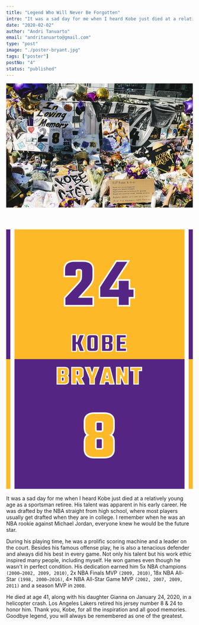 ```yaml
---
title: "Legend Who Will Never Be Forgotten"
intro: "It was a sad day for me when I heard Kobe just died at a relatively young age as a sportsman retiree."
date: "2020-02-02"
author: "Andri Tanuarto"
email: "andritanuarto@gmail.com"
type: "post"
image: "./poster-bryant.jpg"
tags: ["poster"]
postNo: "4"
status: "published"
---
```


<div style="margin: 0 auto 56px auto;" >
  <img src="../../../img/journals/004/kobe-in-loving-memory.jpg" />
</div>

<img class="poster" src="../../../img/journals/004/kobe-bryant.svg" />

It was a sad day for me when I heard Kobe just died at a relatively young age as a sportsman retiree. His talent was apparent in his early career. He was drafted by the NBA straight from high school, where most players usually get drafted when they are in college. I remember when he was an NBA rookie against Michael Jordan, everyone knew he would be the future star.

During his playing time, he was a prolific scoring machine and a leader on the court. Besides his famous offense play, he is also a tenacious defender and always did his best in every game. Not only his talent but his work ethic inspired many people, including myself. He won games even though he wasn't in perfect condition. His dedication earned him 5x NBA champions `(2000–2002, 2009, 2010)`, 2x NBA Finals MVP `(2009, 2010)`, 18x NBA All-Star `(1998, 2000–2016)`, 4× NBA All-Star Game MVP `(2002, 2007, 2009, 2011)` and a season MVP in `2008`.


He died at age 41, along with his daughter Gianna on January 24, 2020, in a helicopter crash. Los Angeles Lakers retired his jersey number 8 & 24 to honor him. Thank you, Kobe, for all the inspiration and all good memories. Goodbye legend, you will always be remembered as one of the greatest.